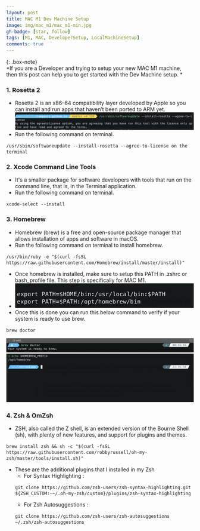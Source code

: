 ```yaml
---
layout: post
title: MAC M1 Dev Machine Setup 
image: img/mac_m1/mac_m1-min.jpg
gh-badge: [star, follow]
tags: [M1, MAC, DeveloperSetup, LocalMachineSetup]
comments: true
---
```


{: .box-note}       
*If you are a Developer and trying to setup your new MAC M1 machine,  
then this post can help you to get started with the Dev Machine setup. *

### 1. Rosetta 2 
* Rosetta 2 is an x86–64 compatibility layer developed by Apple so you can install and run apps that 
haven’t been ported to ARM yet.
![Rosetta2](../img/mac_m1/rosetta.png)
* Run the following command on terminal.
```shell
/usr/sbin/softwareupdate --install-rosetta --agree-to-license on the terminal 
```

### 2. Xcode Command Line Tools
* It's a smaller package for software developers with tools that run on the command line, 
that is, in the Terminal application. 
* Run the following command on terminal.
```shell
xcode-select --install 
```

### 3. Homebrew
* Homebrew (brew) is a free and open-source package manager that allows installation of apps 
and software in macOS.
* Run the following command on terminal to install homebrew.
```shell
/usr/bin/ruby -e "$(curl -fsSL https://raw.githubusercontent.com/Homebrew/install/master/install)"
```
* Once homebrew is installed, make sure to setup this PATH in .zshrc or bash_profile file. 
This step is specifically for MAC M1. 
* ![brew_path](../img/mac_m1/path_brew_zshrc.png)
* Once this is done you can run this below command to verify if your system is ready to use brew.
```shell
brew doctor
```
![brew_doctor](../img/mac_m1/brew_doctor.png)
![Homebrew_Verify](../img/mac_m1/homebrew_check.png)

### 4. Zsh & OmZsh
* ZSH, also called the Z shell, is an extended version of the Bourne Shell (sh),
  with plenty of new features, and support for plugins and themes.
```shell
brew install zsh && sh -c "$(curl -fsSL https://raw.githubusercontent.com/robbyrussell/oh-my-zsh/master/tools/install.sh)"
```
* These are the additional plugins that I installed in my Zsh
  * For Syntax Highlighting : 
  ```git
  git clone https://github.com/zsh-users/zsh-syntax-highlighting.git ${ZSH_CUSTOM:-~/.oh-my-zsh/custom}/plugins/zsh-syntax-highlighting
  ```  
  * For Zsh Autosuggestions : 
  ```git
  git clone https://github.com/zsh-users/zsh-autosuggestions ~/.zsh/zsh-autosuggestions
  ```